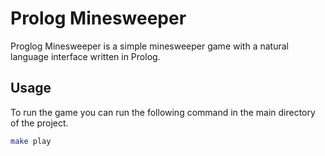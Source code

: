 # Prolog Minesweeper
Proglog Minesweeper is a simple minesweeper game with a natural language interface written in Prolog.

## Usage
To run the game you can run the following command in the main directory of the project.

```bash
make play
```
